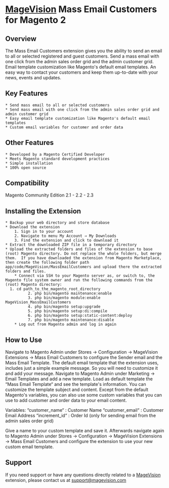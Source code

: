 # [MageVision](https://www.magevision.com/) Mass Email Customers for Magento 2

## Overview
The Mass Email Customers extension gives you the ability to send an email to all or selected registered and guest customers. Send a mass email with one click from the admin sales order grid and the admin customer grid. Email template customization like Magento's default email templates. An easy way to contact your customers and keep them up-to-date with your news, events and updates.
## Key Features
	* Send mass email to all or selected customers
    * Send mass email with one click from the admin sales order grid and admin customer grid
	* Easy email template customization like Magento's default email templates
	* Custom email variables for customer and order data
	
## Other Features
	* Developed by a Magento Certified Developer
	* Meets Magento standard development practices
	* Simple installation
	* 100% open source

## Compatibility
Magento Community Edition 2.1 - 2.2 - 2.3

## Installing the Extension
	* Backup your web directory and store database
	* Download the extension
		1. Sign in to your account
		2. Navigate to menu My Account → My Downloads
		3. Find the extension and click to download it
	* Extract the downloaded ZIP file in a temporary directory
	* Upload the extracted folders and files of the extension to base (root) Magento directory. Do not replace the whole folders, but merge them.  If you have downloaded the extension from Magento Marketplace, then create the following folder path app/code/MageVision/MassEmailCustomers and upload there the extracted folders and files.
        * Connect via SSH to your Magento server as, or switch to, the Magento file system owner and run the following commands from the (root) Magento directory:
      1. cd path_to_the_magento_root_directory 
              2. php bin/magento maintenance:enable
              3. php bin/magento module:enable MageVision_MassEmailCustomers
              4. php bin/magento setup:upgrade
              5. php bin/magento setup:di:compile
              6. php bin/magento setup:static-content:deploy
              7. php bin/magento maintenance:disable
        * Log out from Magento admin and log in again

## How to Use

Navigate to Magento Admin under Stores → Configuration → MageVision Extensions → Mass Email Customers to  configure the Sender email and the Mass Email Template. 
The default email template that the extension uses, includes just a simple example message. So you will need to customize it and add your message. Navigate to Magento Admin under Marketing → Email Templates and add a new template. Load as default template the “Mass Email Template“ and see the template's information. You can customize the template subject and content. Except from the default Magento's variables, you can also use some custom variables that you can use to add customer and order data to your email content. 

Variables:
“customer_name“ : Customer Name
“customer_email“ : Customer Email Address
“increment_id“  : Order Id (only for sending email from the admin sales order grid)

Give a name to your custom template and save it. Afterwards navigate again to Magento Admin under Stores → Configuration → MageVision Extensions → Mass Email Customers and configure the extension to use your new custom email template.

## Support
If you need support or have any questions directly related to a [MageVision](https://www.magevision.com/) extension, please contact us at [support@magevision.com](mailto:support@magevision.com)

